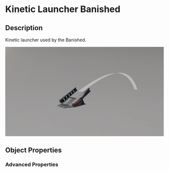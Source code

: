 # Kinetic Launcher Banished

## Description

Kinetic launcher used by the Banished.

![Kinetic Launcher Banished](../../../.gitbook/assets/images/objects/gameplay/launchers-lifts/kinetic-launcher-banished.png)

## Object Properties

### Advanced Properties
